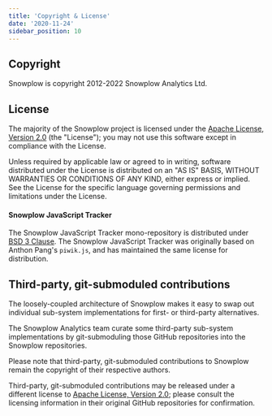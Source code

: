 ```yaml
---
title: 'Copyright & License'
date: '2020-11-24'
sidebar_position: 10
---
```


## Copyright

Snowplow is copyright 2012-2022 Snowplow Analytics Ltd.

## [](https://github.com/snowplow/snowplow/wiki/Copyright-and-license#license)License

The majority of the Snowplow project is licensed under the [Apache License, Version 2.0](http://www.apache.org/licenses/LICENSE-2.0) (the "License"); you may not use this software except in compliance with the License.

Unless required by applicable law or agreed to in writing, software distributed under the License is distributed on an "AS IS" BASIS, WITHOUT WARRANTIES OR CONDITIONS OF ANY KIND, either express or implied. See the License for the specific language governing permissions and limitations under the License.

#### Snowplow JavaScript Tracker

The Snowplow JavaScript Tracker mono-repository is distributed under [BSD 3 Clause](https://opensource.org/licenses/BSD-3-Clause). The Snowplow JavaScript Tracker was originally based on Anthon Pang's `piwik.js`, and has maintained the same license for distribution.

## [](https://github.com/snowplow/snowplow/wiki/Copyright-and-license#third-party-git-submoduled-contributions)Third-party, git-submoduled contributions

The loosely-coupled architecture of Snowplow makes it easy to swap out individual sub-system implementations for first- or third-party alternatives.

The Snowplow Analytics team curate some third-party sub-system implementations by git-submoduling those GitHub repositories into the Snowplow repositories.

Please note that third-party, git-submoduled contributions to Snowplow remain the copyright of their respective authors.

Third-party, git-submoduled contributions may be released under a different license to [Apache License, Version 2.0](http://www.apache.org/licenses/LICENSE-2.0); please consult the licensing information in their original GitHub repositories for confirmation.
